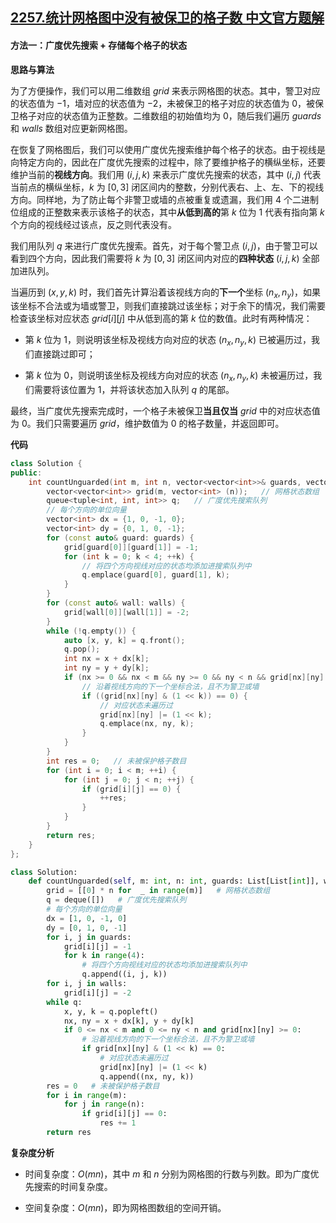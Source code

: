 ## [2257.统计网格图中没有被保卫的格子数 中文官方题解](https://leetcode.cn/problems/count-unguarded-cells-in-the-grid/solutions/100000/tong-ji-wang-ge-tu-zhong-mei-you-bei-bao-ba6m)

#### 方法一：广度优先搜索 + 存储每个格子的状态

**思路与算法**

为了方便操作，我们可以用二维数组 $\textit{grid}$ 来表示网格图的状态。其中，警卫对应的状态值为 $-1$，墙对应的状态值为 $-2$，未被保卫的格子对应的状态值为 $0$，被保卫格子对应的状态值为正整数。二维数组的初始值均为 $0$，随后我们遍历 $\textit{guards}$ 和 $\textit{walls}$ 数组对应更新网格图。

在恢复了网格图后，我们可以使用广度优先搜索维护每个格子的状态。由于视线是向特定方向的，因此在广度优先搜索的过程中，除了要维护格子的横纵坐标，还要维护当前的**视线方向**。我们用 $(i, j, k)$ 来表示广度优先搜索的状态，其中 $(i, j)$ 代表当前点的横纵坐标，$k$ 为 $[0, 3]$ 闭区间内的整数，分别代表右、上、左、下的视线方向。同样地，为了防止每个非警卫或墙的点被重复或遗漏，我们用 $4$ 个二进制位组成的正整数来表示该格子的状态，其中**从低到高的**第 $k$ 位为 $1$ 代表有指向第 $k$ 个方向的视线经过该点，反之则代表没有。

我们用队列 $q$ 来进行广度优先搜索。首先，对于每个警卫点 $(i, j)$，由于警卫可以看到四个方向，因此我们需要将 $k$ 为 $[0, 3]$ 闭区间内对应的**四种状态** $(i, j, k)$ 全部加进队列。

当遍历到 $(x, y, k)$ 时，我们首先计算沿着该视线方向的**下一个**坐标 $(n_x, n_y)$，如果该坐标不合法或为墙或警卫，则我们直接跳过该坐标；对于余下的情况，我们需要检查该坐标对应状态 $\textit{grid}[i][j]$ 中从低到高的第 $k$ 位的数值。此时有两种情况：

- 第 $k$ 位为 $1$，则说明该坐标及视线方向对应的状态 $(n_x, n_y, k)$ 已被遍历过，我们直接跳过即可；

- 第 $k$ 位为 $0$，则说明该坐标及视线方向对应的状态 $(n_x, n_y, k)$ 未被遍历过，我们需要将该位置为 $1$，并将该状态加入队列 $q$ 的尾部。

最终，当广度优先搜索完成时，一个格子未被保卫**当且仅当** $\textit{grid}$ 中的对应状态值为 $0$。我们只需要遍历 $\textit{grid}$，维护数值为 $0$ 的格子数量，并返回即可。


**代码**

```C++ [sol1-C++]
class Solution {
public:
    int countUnguarded(int m, int n, vector<vector<int>>& guards, vector<vector<int>>& walls) {
        vector<vector<int>> grid(m, vector<int> (n));   // 网格状态数组
        queue<tuple<int, int, int>> q;   // 广度优先搜索队列
        // 每个方向的单位向量
        vector<int> dx = {1, 0, -1, 0};
        vector<int> dy = {0, 1, 0, -1};
        for (const auto& guard: guards) {
            grid[guard[0]][guard[1]] = -1;
            for (int k = 0; k < 4; ++k) {
                // 将四个方向视线对应的状态均添加进搜索队列中
                q.emplace(guard[0], guard[1], k);
            }
        }
        for (const auto& wall: walls) {
            grid[wall[0]][wall[1]] = -2;
        }
        while (!q.empty()) {
            auto [x, y, k] = q.front();
            q.pop();
            int nx = x + dx[k];
            int ny = y + dy[k];
            if (nx >= 0 && nx < m && ny >= 0 && ny < n && grid[nx][ny] >= 0) {
                // 沿着视线方向的下一个坐标合法，且不为警卫或墙
                if ((grid[nx][ny] & (1 << k)) == 0) {
                    // 对应状态未遍历过
                    grid[nx][ny] |= (1 << k);
                    q.emplace(nx, ny, k);
                }
            }
        }
        int res = 0;   // 未被保护格子数目
        for (int i = 0; i < m; ++i) {
            for (int j = 0; j < n; ++j) {
                if (grid[i][j] == 0) {
                    ++res;
                }
            }
        }
        return res;
    }
};
```


```Python [sol1-Python3]
class Solution:
    def countUnguarded(self, m: int, n: int, guards: List[List[int]], walls: List[List[int]]) -> int:
        grid = [[0] * n for  _ in range(m)]   # 网格状态数组
        q = deque([])   # 广度优先搜索队列
        # 每个方向的单位向量
        dx = [1, 0, -1, 0]
        dy = [0, 1, 0, -1]
        for i, j in guards:
            grid[i][j] = -1
            for k in range(4):
                # 将四个方向视线对应的状态均添加进搜索队列中
                q.append((i, j, k))
        for i, j in walls:
            grid[i][j] = -2
        while q:
            x, y, k = q.popleft()
            nx, ny = x + dx[k], y + dy[k]
            if 0 <= nx < m and 0 <= ny < n and grid[nx][ny] >= 0:
                # 沿着视线方向的下一个坐标合法，且不为警卫或墙
                if grid[nx][ny] & (1 << k) == 0:
                    # 对应状态未遍历过
                    grid[nx][ny] |= (1 << k)
                    q.append((nx, ny, k))
        res = 0   # 未被保护格子数目
        for i in range(m):
            for j in range(n):
                if grid[i][j] == 0:
                    res += 1
        return res
```


**复杂度分析**

- 时间复杂度：$O(mn)$，其中 $m$ 和 $n$ 分别为网格图的行数与列数。即为广度优先搜索的时间复杂度。

- 空间复杂度：$O(mn)$，即为网格图数组的空间开销。